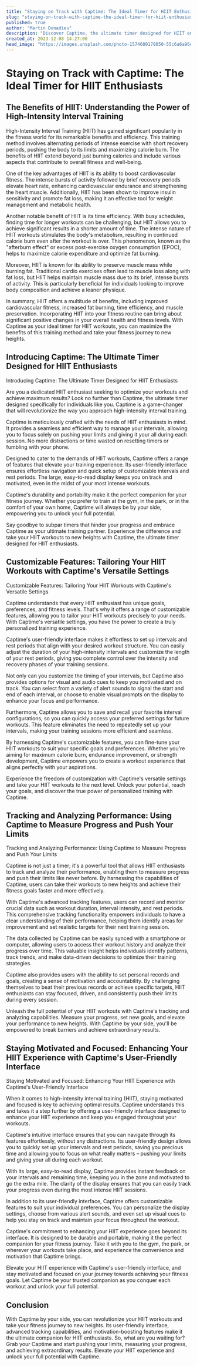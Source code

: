 ```yaml
---
title: "Staying on Track with Captime: The Ideal Timer for HIIT Enthusiasts"
slug: "staying-on-track-with-captime-the-ideal-timer-for-hiit-enthusiasts"
published: true
author: "Martin Donadieu"
description: "Discover Captime, the ultimate timer designed for HIIT enthusiasts. Enhance your workouts, track performance, and stay motivated with its user-friendly interface. Take your HIIT sessions to new heights!"
created_at: 2023-12-08 14:27:00
head_image: "https://images.unsplash.com/photo-1574680178050-55c6a6a96e0a?ixlib=rb-4.0.3&q=85&fm=jpg&crop=entropy&cs=srgb&w=1200"
---
```


# Staying on Track with Captime: The Ideal Timer for HIIT Enthusiasts

## The Benefits of HIIT: Understanding the Power of High-Intensity Interval Training

High-Intensity Interval Training (HIIT) has gained significant popularity in the fitness world for its remarkable benefits and efficiency. This training method involves alternating periods of intense exercise with short recovery periods, pushing the body to its limits and maximizing calorie burn. The benefits of HIIT extend beyond just burning calories and include various aspects that contribute to overall fitness and well-being.

One of the key advantages of HIIT is its ability to boost cardiovascular fitness. The intense bursts of activity followed by brief recovery periods elevate heart rate, enhancing cardiovascular endurance and strengthening the heart muscle. Additionally, HIIT has been shown to improve insulin sensitivity and promote fat loss, making it an effective tool for weight management and metabolic health.

Another notable benefit of HIIT is its time efficiency. With busy schedules, finding time for longer workouts can be challenging, but HIIT allows you to achieve significant results in a shorter amount of time. The intense nature of HIIT workouts stimulates the body's metabolism, resulting in continued calorie burn even after the workout is over. This phenomenon, known as the "afterburn effect" or excess post-exercise oxygen consumption (EPOC), helps to maximize calorie expenditure and optimize fat burning.

Moreover, HIIT is known for its ability to preserve muscle mass while burning fat. Traditional cardio exercises often lead to muscle loss along with fat loss, but HIIT helps maintain muscle mass due to its brief, intense bursts of activity. This is particularly beneficial for individuals looking to improve body composition and achieve a leaner physique.

In summary, HIIT offers a multitude of benefits, including improved cardiovascular fitness, increased fat burning, time efficiency, and muscle preservation. Incorporating HIIT into your fitness routine can bring about significant positive changes in your overall health and fitness levels. With Captime as your ideal timer for HIIT workouts, you can maximize the benefits of this training method and take your fitness journey to new heights.

## Introducing Captime: The Ultimate Timer Designed for HIIT Enthusiasts

Introducing Captime: The Ultimate Timer Designed for HIIT Enthusiasts

Are you a dedicated HIIT enthusiast seeking to optimize your workouts and achieve maximum results? Look no further than Captime, the ultimate timer designed specifically for individuals like you. Captime is a game-changer that will revolutionize the way you approach high-intensity interval training.

Captime is meticulously crafted with the needs of HIIT enthusiasts in mind. It provides a seamless and efficient way to manage your intervals, allowing you to focus solely on pushing your limits and giving it your all during each session. No more distractions or time wasted on resetting timers or fumbling with your phone.

Designed to cater to the demands of HIIT workouts, Captime offers a range of features that elevate your training experience. Its user-friendly interface ensures effortless navigation and quick setup of customizable intervals and rest periods. The large, easy-to-read display keeps you on track and motivated, even in the midst of your most intense workouts.

Captime's durability and portability make it the perfect companion for your fitness journey. Whether you prefer to train at the gym, in the park, or in the comfort of your own home, Captime will always be by your side, empowering you to unlock your full potential.

Say goodbye to subpar timers that hinder your progress and embrace Captime as your ultimate training partner. Experience the difference and take your HIIT workouts to new heights with Captime, the ultimate timer designed for HIIT enthusiasts.

## Customizable Features: Tailoring Your HIIT Workouts with Captime's Versatile Settings

Customizable Features: Tailoring Your HIIT Workouts with Captime's Versatile Settings

Captime understands that every HIIT enthusiast has unique goals, preferences, and fitness levels. That's why it offers a range of customizable features, allowing you to tailor your HIIT workouts precisely to your needs. With Captime's versatile settings, you have the power to create a truly personalized training experience.

Captime's user-friendly interface makes it effortless to set up intervals and rest periods that align with your desired workout structure. You can easily adjust the duration of your high-intensity intervals and customize the length of your rest periods, giving you complete control over the intensity and recovery phases of your training sessions.

Not only can you customize the timing of your intervals, but Captime also provides options for visual and audio cues to keep you motivated and on track. You can select from a variety of alert sounds to signal the start and end of each interval, or choose to enable visual prompts on the display to enhance your focus and performance.

Furthermore, Captime allows you to save and recall your favorite interval configurations, so you can quickly access your preferred settings for future workouts. This feature eliminates the need to repeatedly set up your intervals, making your training sessions more efficient and seamless.

By harnessing Captime's customizable features, you can fine-tune your HIIT workouts to suit your specific goals and preferences. Whether you're aiming for maximum calorie burn, endurance improvement, or strength development, Captime empowers you to create a workout experience that aligns perfectly with your aspirations.

Experience the freedom of customization with Captime's versatile settings and take your HIIT workouts to the next level. Unlock your potential, reach your goals, and discover the true power of personalized training with Captime.

## Tracking and Analyzing Performance: Using Captime to Measure Progress and Push Your Limits

Tracking and Analyzing Performance: Using Captime to Measure Progress and Push Your Limits

Captime is not just a timer; it's a powerful tool that allows HIIT enthusiasts to track and analyze their performance, enabling them to measure progress and push their limits like never before. By harnessing the capabilities of Captime, users can take their workouts to new heights and achieve their fitness goals faster and more effectively.

With Captime's advanced tracking features, users can record and monitor crucial data such as workout duration, interval intensity, and rest periods. This comprehensive tracking functionality empowers individuals to have a clear understanding of their performance, helping them identify areas for improvement and set realistic targets for their next training session.

The data collected by Captime can be easily synced with a smartphone or computer, allowing users to access their workout history and analyze their progress over time. This valuable insight helps individuals identify patterns, track trends, and make data-driven decisions to optimize their training strategies.

Captime also provides users with the ability to set personal records and goals, creating a sense of motivation and accountability. By challenging themselves to beat their previous records or achieve specific targets, HIIT enthusiasts can stay focused, driven, and consistently push their limits during every session.

Unleash the full potential of your HIIT workouts with Captime's tracking and analyzing capabilities. Measure your progress, set new goals, and elevate your performance to new heights. With Captime by your side, you'll be empowered to break barriers and achieve extraordinary results.

## Staying Motivated and Focused: Enhancing Your HIIT Experience with Captime's User-Friendly Interface

Staying Motivated and Focused: Enhancing Your HIIT Experience with Captime's User-Friendly Interface

When it comes to high-intensity interval training (HIIT), staying motivated and focused is key to achieving optimal results. Captime understands this and takes it a step further by offering a user-friendly interface designed to enhance your HIIT experience and keep you engaged throughout your workouts.

Captime's intuitive interface ensures that you can navigate through its features effortlessly, without any distractions. Its user-friendly design allows you to quickly set up your intervals and rest periods, saving you precious time and allowing you to focus on what really matters – pushing your limits and giving your all during each workout.

With its large, easy-to-read display, Captime provides instant feedback on your intervals and remaining time, keeping you in the zone and motivated to go the extra mile. The clarity of the display ensures that you can easily track your progress even during the most intense HIIT sessions.

In addition to its user-friendly interface, Captime offers customizable features to suit your individual preferences. You can personalize the display settings, choose from various alert sounds, and even set up visual cues to help you stay on track and maintain your focus throughout the workout.

Captime's commitment to enhancing your HIIT experience goes beyond its interface. It is designed to be durable and portable, making it the perfect companion for your fitness journey. Take it with you to the gym, the park, or wherever your workouts take place, and experience the convenience and motivation that Captime brings.

Elevate your HIIT experience with Captime's user-friendly interface, and stay motivated and focused on your journey towards achieving your fitness goals. Let Captime be your trusted companion as you conquer each workout and unlock your full potential.

## Conclusion

With Captime by your side, you can revolutionize your HIIT workouts and take your fitness journey to new heights. Its user-friendly interface, advanced tracking capabilities, and motivation-boosting features make it the ultimate companion for HIIT enthusiasts. So, what are you waiting for? Grab your Captime and start pushing your limits, measuring your progress, and achieving extraordinary results. Elevate your HIIT experience and unlock your full potential with Captime.